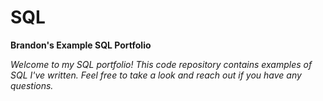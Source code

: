 # SQL
**Brandon's Example SQL Portfolio**

_Welcome to my SQL portfolio! This code repository contains examples of SQL I've written. Feel free to take a look and reach out if you have any questions._
